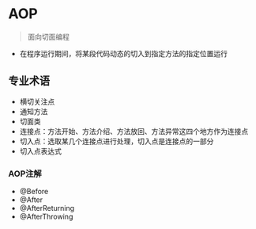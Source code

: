 # AOP 
>面向切面编程
  - 在程序运行期间，将某段代码动态的切入到指定方法的指定位置运行

## 专业术语
  - 横切关注点
  - 通知方法
  - 切面类
  - 连接点：方法开始、方法介绍、方法放回、方法异常这四个地方作为连接点
  - 切入点：选取某几个连接点进行处理，切入点是连接点的一部分
  - 切入点表达式
  
### AOP注解
  - @Before
  - @After
  - @AfterReturning
  - @AfterThrowing